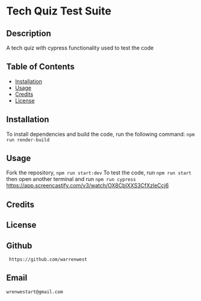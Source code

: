 # Tech Quiz Test Suite

## Description
A tech quiz with cypress functionality used to test the code

## Table of Contents
  * [Installation](#installation)
  * [Usage](#usage)
  * [Credits](#credits)
  * [License](#license)
  ## Installation
  To install dependencies and build the code, run the following command:
  `
  npm run render-build
  `
  ## Usage
  Fork the repository, `npm run start:dev`
  To test the code, run `npm run start` then open another terminal and run `npm run cypress`
  https://app.screencastify.com/v3/watch/OX8CbIXXS3CfXzleCcj6
  ## Credits
  
  ## License 
  
  ## Github
     https://github.com/warrenwest
  ## Email 
    wrenwestart@gmail.com

